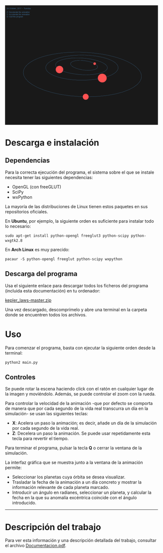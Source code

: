 ![Captura de pantalla del programa en ejecución](./screenshot_ANI.png)

# Descarga e instalación
## Dependencias
Para la correcta ejecución del programa, el sistema sobre el que se instale necesita tener las siguientes dependencias:

* OpenGL (con freeGLUT)
* SciPy
* wxPython

La mayoría de las distribuciones de Linux tienen estos paquetes en sus repositorios oficiales.

En **Ubuntu**, por ejemplo, la siguiente orden es suficiente para instalar todo lo necesario:

```
sudo apt-get install python-opengl freeglut3 python-scipy python-wxgtk2.8
```

En **Arch Linux** es muy parecido:

```
pacaur -S python-opengl freeglut python-scipy wxpython
```

## Descarga del programa
Usa el siguiente enlace para descargar todos los ficheros del programa (incluida esta documentación) en tu ordenador:

[kepler_laws-master.zip](https://github.com/agarciamontoro/kepler_laws/archive/master.zip)

Una vez descargado, descomprímelo y abre una terminal en la carpeta donde se encuentren todos los archivos.

# Uso

Para comenzar el programa, basta con ejecutar la siguiente orden desde la terminal:

```
python2 main.py
```

## Controles

Se puede rotar la escena haciendo click con el ratón en cualquier lugar de la imagen y moviéndolo. Además, se puede controlar el zoom con la rueda.

Para controlar la velocidad de la animación -que por defecto se comporta de manera que por cada segundo de la vida real transcurra un día en la simulación- se usan las siguientes teclas:

* **X**: Acelera un paso la animación; es decir, añade un día de la simulación por cada segundo de la vida real.
* **Z**: Decelera un paso la animación. Se puede usar repetidamente esta tecla para revertir el tiempo.

Para terminar el programa, pulsar la tecla **Q** o cerrar la ventana de la simulación.

La interfaz gráfica que se muestra junto a la ventana de la animación permite:

* Seleccionar los planetas cuya órbita se desea visualizar.
* Trasladar la fecha de la animación a un día concreto y mostrar la información relevante de cada planeta marcado.
* Introducir un ángulo en radianes, seleccionar un planeta, y calcular la fecha en la que su anomalía excéntrica coincide con el ángulo introducido.

-----------------------------------------------------------------

# Descripción del trabajo
Para ver esta información y una descripción detallada del trabajo, consultar el archivo [Documentacion.pdf](https://github.com/agarciamontoro/kepler_laws/blob/master/Documentacion.pdf).
